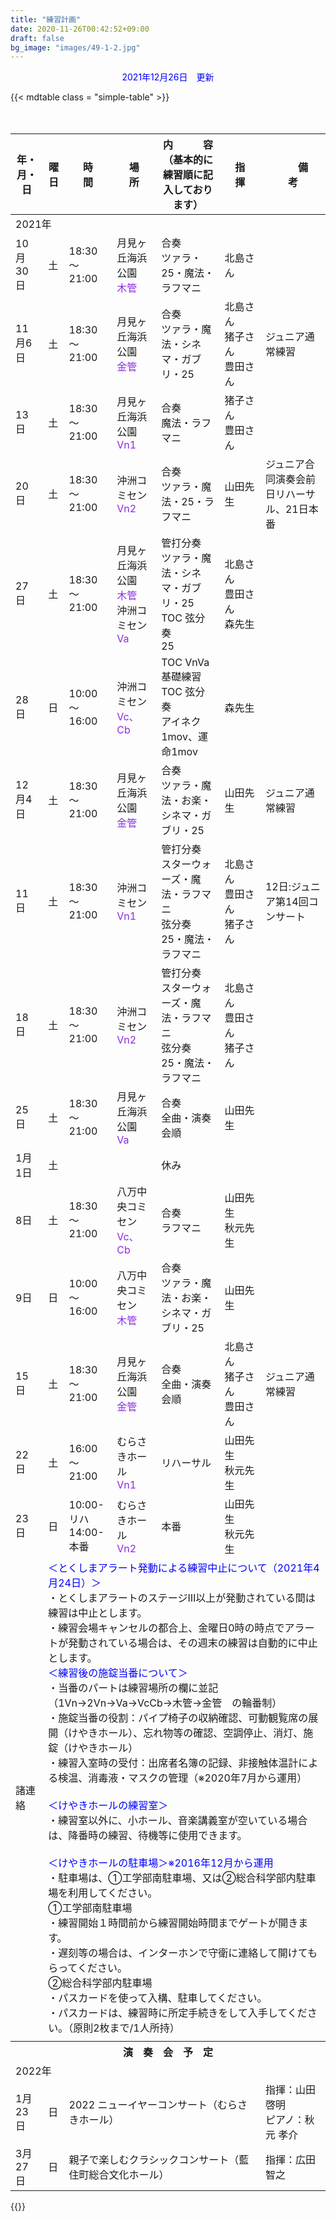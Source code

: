 ```yaml
---
title: "練習計画"
date: 2020-11-26T00:42:52+09:00
draft: false
bg_image: "images/49-1-2.jpg"
---
```


<p style="color: blue; text-align: center;">2021年12月26日　更新</p>

{{< mdtable class = "simple-table" >}}
<table class="practice">
<thead>
	<tr>
		<th>年・月・日</th>
		<th>曜日</th>
		<th>時　　間</th>
		<th>場　　所</th>
		<th>内　　　容<br/>（基本的に練習順に記入しております）</th>
		<th>指　　揮</th>
		<th>　　備　　　考　　</th>
	</tr>
</thead>
<tbody>
	<tr>
		<td colspan="7"  class="year">2021年</td>
	</tr>
	<tr>
		<td class="date">10月30日</td>
		<td class="sat">土</td>
		<td class="time">
			18:30～21:00
		</td>
		<td class="place">
			月見ヶ丘海浜公園<br/>
			<span style="color: blueviolet;">木管</span>
		</td>
		<td class="plan">
			合奏<br/>
			ツァラ・25・魔法・ラフマニ
		</td>
		<td class="member">
			北島さん
		</td>
		<td class="remarks"></td>
	</tr>
	<tr>
		<td class="date">11月6日</td>
		<td class="sat">土</td>
		<td class="time">
			18:30～21:00
		</td>
		<td class="place">
			月見ヶ丘海浜公園<br/>
			<span style="color: blueviolet;">金管</span>
		</td>
		<td class="plan">
			合奏<br/>
			ツァラ・魔法・シネマ・ガブリ・25
		</td>
		<td class="member">
			北島さん<br/>
			猪子さん<br/>
			豊田さん<br/>
		</td>
		<td class="remarks">ジュニア通常練習</td>
	</tr>
	<tr>
		<td class="date">13日</td>
		<td class="sat">土</td>
		<td class="time">
			18:30～21:00
		</td>
		<td class="place">
			月見ヶ丘海浜公園<br/>
			<span style="color: blueviolet;">Vn1</span>
		</td>
		<td class="plan">
			合奏<br/>
			魔法・ラフマニ
		</td>
		<td class="member">
			猪子さん<br/>
			豊田さん<br/>
		</td>
		<td class="remarks"></td>
	</tr>
	<tr>
		<td class="date">20日</td>
		<td class="sat">土</td>
		<td class="time">
			18:30～21:00
		</td>
		<td class="place">
			沖洲コミセン<br/>
			<span style="color: blueviolet;">Vn2</span>
		</td>
		<td class="plan">
			合奏<br/>
			ツァラ・魔法・25・ラフマニ
		</td>
		<td class="conductor">
			山田先生
		</td>
		<td class="remarks">ジュニア合同演奏会前日リハーサル、21日本番</td>
	</tr>
	<tr>
		<td class="date">27日</td>
		<td class="sat">土</td>
		<td class="time">
			18:30～21:00
		</td>
		<td class="place">
			月見ヶ丘海浜公園<br/>
			<span style="color: blueviolet;">木管</span><br/>
			沖洲コミセン<br/>
			<span style="color: blueviolet;">Va</span><br/>
		</td>
		<td class="plan">
			管打分奏<br/>
			ツァラ・魔法・シネマ・ガブリ・25<br/>
			TOC 弦分奏<br/>
			25
		</td>
		<td class="member">
			北島さん<br/>
			豊田さん<br/>
			森先生<br/>
		</td>
		<td class="remarks"></td>
	</tr>
	<tr>
		<td class="date">28日</td>
		<td class="sun">日</td>
		<td class="time">
			10:00～16:00
		</td>
		<td class="place">
			沖洲コミセン<br/>
			<span style="color: blueviolet;">Vc、Cb</span><br/>
		</td>
		<td class="plan">
			TOC VnVa<br/>
			基礎練習<br/>
			TOC 弦分奏<br/>
			アイネク1mov、運命1mov
		</td>
		<td class="member">
			森先生
		</td>
		<td class="remarks"></td>
	</tr>
	<tr>
		<td class="date">12月4日</td>
		<td class="sat">土</td>
		<td class="time">
			18:30～21:00
		</td>
		<td class="place">
			月見ヶ丘海浜公園<br/>
			<span style="color: blueviolet;">金管</span><br/>
		</td>
		<td class="plan">
			合奏<br/>
			ツァラ・魔法・お楽・シネマ・ガブリ・25
		</td>
		<td class="conductor">
			山田先生
		</td>
		<td class="remarks">ジュニア通常練習</td>
	</tr>
	<tr>
		<td class="date">11日</td>
		<td class="sat">土</td>
		<td class="time">
			18:30～21:00
		</td>
		<td class="place">
			沖洲コミセン<br/>
			<span style="color: blueviolet;">Vn1</span><br/>
		</td>
		<td class="plan">
			管打分奏<br/>
			スターウォーズ・魔法・ラフマニ<br/>
			弦分奏<br/>
			25・魔法・ラフマニ
		</td>
		<td class="member">
			北島さん<br/>
			豊田さん<br/>
			猪子さん
		</td>
		<td class="remarks">12日:ジュニア第14回コンサート</td>
	</tr>
	<tr>
		<td class="date">18日</td>
		<td class="sat">土</td>
		<td class="time">
			18:30～21:00
		</td>
		<td class="place">
			沖洲コミセン<br/>
			<span style="color: blueviolet;">Vn2</span><br/>
		</td>
		<td class="plan">
			管打分奏<br/>
			スターウォーズ・魔法・ラフマニ<br/>
			弦分奏<br/>
			25・魔法・ラフマニ
		</td>
		<td class="member">
			北島さん<br/>
			豊田さん<br/>
			猪子さん
		</td>
		<td class="remarks"></td>
	</tr>
	<tr>
		<td class="date">25日</td>
		<td class="sat">土</td>
		<td class="time">
			18:30～21:00
		</td>
		<td class="place">
			月見ヶ丘海浜公園<br/>
			<span style="color: blueviolet;">Va</span><br/>
		</td>
		<td class="plan">
			合奏<br/>
			全曲・演奏会順
		</td>
		<td class="conductor">
			山田先生
		</td>
		<td class="remarks"></td>
	</tr>
	<tr>
		<td class="date">1月1日</td>
		<td class="sat">土</td>
		<td class="time">			
		</td>
		<td class="place">	
		</td>
		<td class="plan holiday">
			休み
		</td>
		<td class="conductor">
		</td>
		<td class="remarks"></td>
	</tr>
	<tr>
		<td class="date">8日</td>
		<td class="sat">土</td>
		<td class="time">
			18:30～21:00
		</td>
		<td class="place">
			八万中央コミセン<br/>
			<span style="color: blueviolet;">Vc、Cb</span><br/>
		</td>
		<td class="plan">
			合奏<br/>
			ラフマニ
		</td>
		<td class="conductor">
			山田先生<br/>
			秋元先生
		</td>
		<td class="remarks"></td>
	</tr>
	<tr>
		<td class="date">9日</td>
		<td class="sun">日</td>
		<td class="time">
			10:00～16:00
		</td>
		<td class="place">
			八万中央コミセン<br/>
			<span style="color: blueviolet;">木管</span><br/>
		</td>
		<td class="plan">
			合奏<br/>
			ツァラ・魔法・お楽・シネマ・ガブリ・25
		</td>
		<td class="conductor">
			山田先生
		</td>
		<td class="remarks"></td>
	</tr>
	<tr>
		<td class="date">15日</td>
		<td class="sat">土</td>
		<td class="time">
			18:30～21:00
		</td>
		<td class="place">
			月見ヶ丘海浜公園<br/>
			<span style="color: blueviolet;">金管</span><br/>
		</td>
		<td class="plan">
			合奏<br/>
			全曲・演奏会順
		</td>
		<td class="member">
			北島さん<br/>
			猪子さん<br/>
			豊田さん
		</td>
		<td class="remarks">ジュニア通常練習</td>
	</tr>
	<tr>
		<td class="date">22日</td>
		<td class="sat">土</td>
		<td class="time">
			16:00～21:00
		</td>
		<td class="place">
			むらさきホール<br/>
			<span style="color: blueviolet;">Vn1</span><br/>
		</td>
		<td class="rehersal">
			リハーサル
		</td>
		<td class="conductor">
			山田先生<br/>
			秋元先生
		</td>
		<td class="remarks"></td>
	</tr>
	<tr>
		<td class="date">23日</td>
		<td class="sun">日</td>
		<td class="time">
			10:00- リハ<br/>
			14:00- 本番
		</td>
		<td class="place">
			むらさきホール<br/>
			<span style="color: blueviolet;">Vn2</span><br/>
		</td>
		<td class="concert">
			本番
		</td>
		<td class="conductor">
			山田先生<br/>
			秋元先生
		</td>
		<td class="remarks"></td>
	</tr>
	<tr>
		<td>諸連絡</td>
		<td colspan="6" class="remarks">
			<span style="color: blue;">＜とくしまアラート発動による練習中止について（2021年4月24日）＞</span><br/>
			・とくしまアラートのステージⅢ以上が発動されている間は練習は中止とします。<br/>
			・練習会場キャンセルの都合上、金曜日0時の時点でアラートが発動されている場合は、その週末の練習は自動的に中止とします。<br/>					
			<span style="color: blue;">＜練習後の施錠当番について＞</span><br/>
			・当番のパートは練習場所の欄に並記（1Vn→2Vn→Va→VcCb→木管→金管　の輪番制）<br/>
			・施錠当番の役割：パイプ椅子の収納確認、可動観覧席の展開（けやきホール）、忘れ物等の確認、空調停止、消灯、施錠（けやきホール）<br/>
			・練習入室時の受付：出席者名簿の記録、非接触体温計による検温、消毒液・マスクの管理（※2020年7月から運用）<br/><br/>
			<span style="color: blue;">＜けやきホールの練習室＞</span><br/>
			・練習室以外に、小ホール、音楽講義室が空いている場合は、降番時の練習、待機等に使用できます。<br/><br/>
			<span style="color: blue;">＜けやきホールの駐車場＞※2016年12月から運用</span><br/>
			・駐車場は、①工学部南駐車場、又は②総合科学部内駐車場を利用してください。<br/>
			①工学部南駐車場<br/>
			・練習開始１時間前から練習開始時間までゲートが開きます。<br/>
			・遅刻等の場合は、インターホンで守衛に連絡して開けてもらってください。<br/>
			②総合科学部内駐車場<br/>
			・パスカードを使って入構、駐車してください。<br/>
			・パスカードは、練習時に所定手続きをして入手してください。（原則2枚まで/1人所持）<br/>
		</td>
	</tr>	　
	<tr>
		<td colspan="8" class="separator"></td>
	</tr>
	<tr>
		<th colspan="8">演　奏　会　予　定</th>
	</tr>
	<tr>
		<td colspan="8" class="year">2022年</td>
	</tr>
	<tr>
		<td class="date">1月23日</td>
		<td class="sun">日</td>
		<td colspan="4" class="plan">
			2022 ニューイヤーコンサート（むらさきホール）
		</td>
		<td colspan="2" class="remarks">
			指揮：山田 啓明<br/>
			ピアノ：秋元 孝介
		</td>
	</tr> 
	<tr>
		<td class="date">3月27日</td>
		<td class="sun">日</td>
		<td colspan="4" class="plan">
			親子で楽しむクラシックコンサート（藍住町総合文化ホール）
		</td>
		<td colspan="2" class="remarks">
			指揮：広田 智之
		</td>
	</tr> 
	</tbody>
	</table>
{{</mdtable >}}

